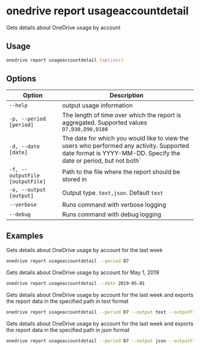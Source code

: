 # onedrive report usageaccountdetail

Gets details about OneDrive usage by account

## Usage

```sh
onedrive report usageaccountdetail [options]
```

## Options

Option|Description
------|-----------
`--help`|output usage information
`-p, --period [period]`|The length of time over which the report is aggregated. Supported values `D7,D30,D90,D180`
`-d, --date [date]`|The date for which you would like to view the users who performed any activity. Supported date format is YYYY-MM-DD. Specify the date or period, but not both`
`-f, --outputFile [outputFile]`|Path to the file where the report should be stored in
`-o, --output [output]`|Output type. `text,json`. Default `text`
`--verbose`|Runs command with verbose logging
`--debug`|Runs command with debug logging

## Examples

Gets details about OneDrive usage by account for the last week

```sh
onedrive report usageaccountdetail --period D7
```

Gets details about OneDrive usage by account for May 1, 2019

```sh
onedrive report usageaccountdetail --date 2019-05-01
```

Gets details about OneDrive usage by account for the last week and exports the report data in the specified path in text format

```sh
onedrive report usageaccountdetail --period D7 --output text --outputFile 'onedriveusageaccountdetail.txt'
```

Gets details about OneDrive usage by account for the last week and exports the report data in the specified path in json format

```sh
onedrive report usageaccountdetail --period D7 --output json --outputFile 'onedriveusageaccountdetail.json'
```
